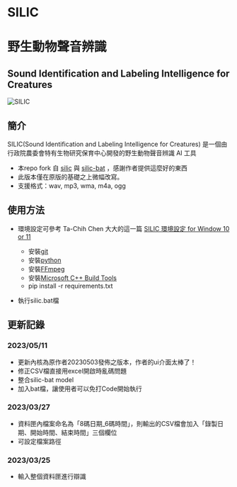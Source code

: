 # SILIC
# 野生動物聲音辨識

## Sound Identification and Labeling Intelligence for Creatures
![SILIC](./model/silic_logo_full.svg)

## 簡介
SILIC(Sound Identification and Labeling Intelligence for Creatures) 是一個由行政院農委會特有生物研究保育中心開發的野生動物聲音辨識 AI 工具
- 本repo fork 自 [silic](https://github.com/RedbirdTaiwan/silic) 與 [silic-bat](https://github.com/RedbirdTaiwan/silic-bat) ，感謝作者提供這麼好的東西
- 此版本僅在原版的基礎之上微幅改寫。
- 支援格式：wav, mp3, wma, m4a, ogg

## 使用方法
- 環境設定可參考 Ta-Chih Chen 大大的這一篇 [SILIC 環境設定 for Window 10 or 11](https://medium.com/@raymond96383/silic-%E7%92%B0%E5%A2%83%E8%A8%AD%E5%AE%9A-for-window10-or-11-f5bb77d4e64f)
    - 安裝[git](https://git-scm.com/downloads)
    - 安裝[python](https://www.python.org/downloads/)
    - 安裝[FFmpeg](https://www.ffmpeg.org/download.html)
    - 安裝[Microsoft C++ Build Tools](https://visualstudio.microsoft.com/zh-hant/visual-cpp-build-tools/)
    - pip install -r requirements.txt

- 執行silic.bat檔


## 更新記錄

### 2023/05/11
- 更新內核為原作者20230503發佈之版本，作者的ui介面太棒了！
- 修正CSV檔直接用excel開啟時亂碼問題
- 整合silic-bat model
- 加入bat檔，讓使用者可以免打Code開始執行

### 2023/03/27
- 資料匣內檔案命名為「8碼日期_6碼時間」，則輸出的CSV檔會加入「錄製日期、開始時間、結束時間」三個欄位
- 可設定檔案路徑

### 2023/03/25
- 輸入整個資料匣進行辯識
